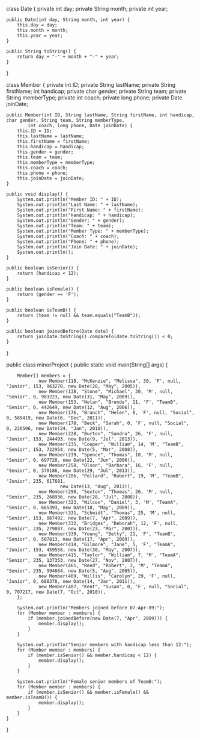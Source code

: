 class Date {
    private int day;
    private String month;
    private int year;

    public Date(int day, String month, int year) {
        this.day = day;
        this.month = month;
        this.year = year;
    }

    public String toString() {
        return day + "-" + month + "-" + year;
    }
}

class Member {
    private int ID;
    private String lastName;
    private String firstName;
    int handicap;
    private char gender;
    private String team;
    private String memberType;
    private int coach;
    private long phone;
    private Date joinDate;

    public Member(int ID, String lastName, String firstName, int handicap, char gender, String team, String memberType,
            int coach, long phone, Date joinDate) {
        this.ID = ID;
        this.lastName = lastName;
        this.firstName = firstName;
        this.handicap = handicap;
        this.gender = gender;
        this.team = team;
        this.memberType = memberType;
        this.coach = coach;
        this.phone = phone;
        this.joinDate = joinDate;
    }

    public void display() {
        System.out.println("Member ID: " + ID);
        System.out.println("Last Name: " + lastName);
        System.out.println("First Name: " + firstName);
        System.out.println("Handicap: " + handicap);
        System.out.println("Gender: " + gender);
        System.out.println("Team: " + team);
        System.out.println("Member Type: " + memberType);
        System.out.println("Coach: " + coach);
        System.out.println("Phone: " + phone);
        System.out.println("Join Date: " + joinDate);
        System.out.println();
    }

    public boolean isSenior() {
        return (handicap < 12);
    }

    public boolean isFemale() {
        return (gender == 'F');
    }

    public boolean isTeamB() {
        return (team != null && team.equals("TeamB"));
    }

    public boolean joinedBefore(Date date) {
        return joinDate.toString().compareTo(date.toString()) < 0;
    }
}

public class minorProject {
    public static void main(String[] args) {

        Member[] members = {
                new Member(118, "McKenzie", "Melissa", 30, 'F', null, "Junior", 153, 963270, new Date(28, "May", 2005)),
                new Member(138, "Stone", "Michael", 30, 'M', null, "Senior", 0, 983223, new Date(31, "May", 2009)),
                new Member(153, "Nolan", "Brenda", 11, 'F', "TeamB", "Senior", 0, 442649, new Date(12, "Aug", 2006)),
                new Member(176, "Branch", "Helen", 0, 'F', null, "Social", 0, 589419, new Date(6, "Dec", 2011)),
                new Member(178, "Beck", "Sarah", 0, 'F', null, "Social", 0, 226596, new Date(24, "Jan", 2010)),
                new Member(228, "Burton", "Sandra", 26, 'F', null, "Junior", 153, 244493, new Date(9, "Jul", 2013)),
                new Member(235, "Cooper", "William", 14, 'M', "TeamB", "Senior", 153, 722954, new Date(5, "Mar", 2008)),
                new Member(239, "Spence", "Thomas", 10, 'M', null, "Senior", 0, 697720, new Date(22, "Jun", 2006)),
                new Member(258, "Olson", "Barbara", 16, 'F', null, "Senior", 0, 370186, new Date(29, "Jul", 2013)),
                new Member(286, "Pollard", "Robert", 19, 'M', "TeamB", "Junior", 235, 617681,
                        new Date(13, "Aug", 2013)),
                new Member(290, "Sexton", "Thomas", 26, 'M', null, "Senior", 235, 268936, new Date(28, "Jul", 2008)),
                new Member(323, "Wilcox", "Daniel", 3, 'M', "TeamA", "Senior", 0, 665393, new Date(18, "May", 2009)),
                new Member(331, "Schmidt", "Thomas", 25, 'M', null, "Senior", 153, 867492, new Date(7, "Apr", 2009)),
                new Member(332, "Bridges", "Deborah", 12, 'F', null, "Senior", 235, 279087, new Date(23, "Mar", 2007)),
                new Member(339, "Young", "Betty", 21, 'F', "TeamB", "Senior", 0, 507813, new Date(17, "Apr", 2009)),
                new Member(414, "Gilmore", "Jane", 5, 'F', "TeamA", "Junior", 153, 459558, new Date(30, "May", 2007)),
                new Member(415, "Taylor", "William", 7, 'M', "TeamA", "Senior", 235, 137353, new Date(27, "Nov", 2007)),
                new Member(461, "Reed", "Robert", 3, 'M', "TeamA", "Senior", 235, 994664, new Date(5, "Aug", 2005)),
                new Member(469, "Willis", "Carolyn", 29, 'F', null, "Junior", 0, 688378, new Date(14, "Jan", 2011)),
                new Member(487, "Kent", "Susan", 0, 'F', null, "Social", 0, 707217, new Date(7, "Oct", 2010)),
        };

        System.out.println("Members joined before 07-Apr-09:");
        for (Member member : members) {
            if (member.joinedBefore(new Date(7, "Apr", 2009))) {
                member.display();
            }
        }

        System.out.println("Senior members with handicap less than 12:");
        for (Member member : members) {
            if (member.isSenior() && member.handicap < 12) {
                member.display();
            }
        }

        System.out.println("Female senior members of TeamB:");
        for (Member member : members) {
            if (member.isSenior() && member.isFemale() && member.isTeamB()) {
                member.display();
            }
        }
    }
}
<!---
Dibyash/Dibyash is a ✨ special ✨ repository because its `README.md` (this file) appears on your GitHub profile.
You can click the Preview link to take a look at your changes.
--->

